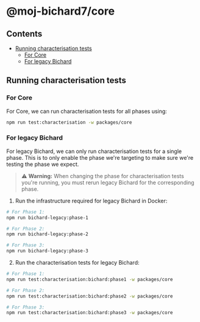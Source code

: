 # @moj-bichard7/core

## Contents<!-- omit from toc -->

- [Running characterisation tests](#running-characterisation-tests)
  - [For Core](#for-core)
  - [For legacy Bichard](#for-legacy-bichard)

## Running characterisation tests

### For Core

For Core, we can run characterisation tests for all phases using:

```bash
npm run test:characterisation -w packages/core
```

### For legacy Bichard

For legacy Bichard, we can only run characterisation tests for a single phase. This is to only enable the phase we're
targeting to make sure we're testing the phase we expect.

> ⚠️ **Warning:** When changing the phase for characterisation tests you're running, you must rerun legacy Bichard for
> the corresponding phase.

1. Run the infrastructure required for legacy Bichard in Docker:

```bash
# For Phase 1:
npm run bichard-legacy:phase-1

# For Phase 2:
npm run bichard-legacy:phase-2

# For Phase 3:
npm run bichard-legacy:phase-3
```

2. Run the characterisation tests for legacy Bichard:

```bash
# For Phase 1:
npm run test:characterisation:bichard:phase1 -w packages/core

# For Phase 2:
npm run test:characterisation:bichard:phase2 -w packages/core

# For Phase 3:
npm run test:characterisation:bichard:phase3 -w packages/core
```
